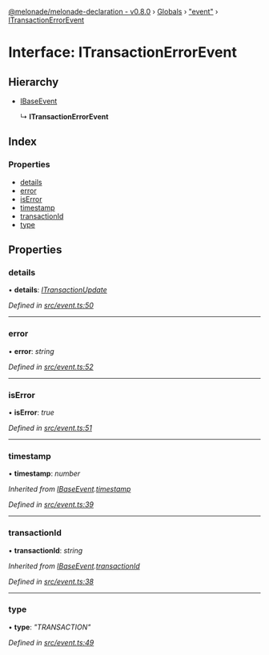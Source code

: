 [@melonade/melonade-declaration - v0.8.0](../README.md) › [Globals](../globals.md) › ["event"](../modules/_event_.md) › [ITransactionErrorEvent](_event_.itransactionerrorevent.md)

# Interface: ITransactionErrorEvent

## Hierarchy

* [IBaseEvent](_event_.ibaseevent.md)

  ↳ **ITransactionErrorEvent**

## Index

### Properties

* [details](_event_.itransactionerrorevent.md#details)
* [error](_event_.itransactionerrorevent.md#error)
* [isError](_event_.itransactionerrorevent.md#iserror)
* [timestamp](_event_.itransactionerrorevent.md#timestamp)
* [transactionId](_event_.itransactionerrorevent.md#transactionid)
* [type](_event_.itransactionerrorevent.md#type)

## Properties

###  details

• **details**: *[ITransactionUpdate](_event_.itransactionupdate.md)*

*Defined in [src/event.ts:50](https://github.com/devit-tel/melonade-declaration/blob/26b2f11/src/event.ts#L50)*

___

###  error

• **error**: *string*

*Defined in [src/event.ts:52](https://github.com/devit-tel/melonade-declaration/blob/26b2f11/src/event.ts#L52)*

___

###  isError

• **isError**: *true*

*Defined in [src/event.ts:51](https://github.com/devit-tel/melonade-declaration/blob/26b2f11/src/event.ts#L51)*

___

###  timestamp

• **timestamp**: *number*

*Inherited from [IBaseEvent](_event_.ibaseevent.md).[timestamp](_event_.ibaseevent.md#timestamp)*

*Defined in [src/event.ts:39](https://github.com/devit-tel/melonade-declaration/blob/26b2f11/src/event.ts#L39)*

___

###  transactionId

• **transactionId**: *string*

*Inherited from [IBaseEvent](_event_.ibaseevent.md).[transactionId](_event_.ibaseevent.md#transactionid)*

*Defined in [src/event.ts:38](https://github.com/devit-tel/melonade-declaration/blob/26b2f11/src/event.ts#L38)*

___

###  type

• **type**: *"TRANSACTION"*

*Defined in [src/event.ts:49](https://github.com/devit-tel/melonade-declaration/blob/26b2f11/src/event.ts#L49)*
